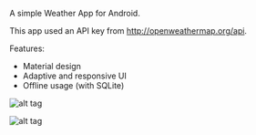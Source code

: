 A simple Weather App for Android.

This app used an API key from http://openweathermap.org/api.

Features:
- Material design
- Adaptive and responsive UI
- Offline usage (with SQLite)

![alt tag](http://makeagif.com/i/ZuesfS)

![alt tag](http://makeagif.com/i/AKTByO)
